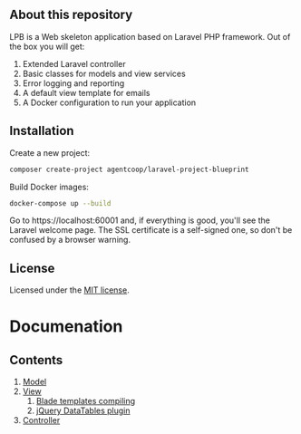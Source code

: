 ## About this repository
LPB is a Web skeleton application based on Laravel PHP framework. Out of the box you will get:
1. Extended Laravel controller
2. Basic classes for models and view services
3. Error logging and reporting
4. A default view template for emails
5. A Docker configuration to run your application

## Installation
Create a new project:
```bash
composer create-project agentcoop/laravel-project-blueprint
```
Build Docker images:
```bash
docker-compose up --build
```
Go to https://localhost:60001 and, if everything is good, you'll see the Laravel welcome page. The SSL certificate is a
self-signed one, so don't be confused by a browser warning.

## License
Licensed under the [MIT license](https://opensource.org/licenses/MIT).

# Documenation

## Contents
1. [Model](docs/model.md)
2. [View](docs/view.md)
    1. [Blade templates compiling](docs/blade-compiling.md)
    2. [jQuery DataTables plugin](docs/jquery-datatables.md)
3. [Controller](docs/controller.md)
